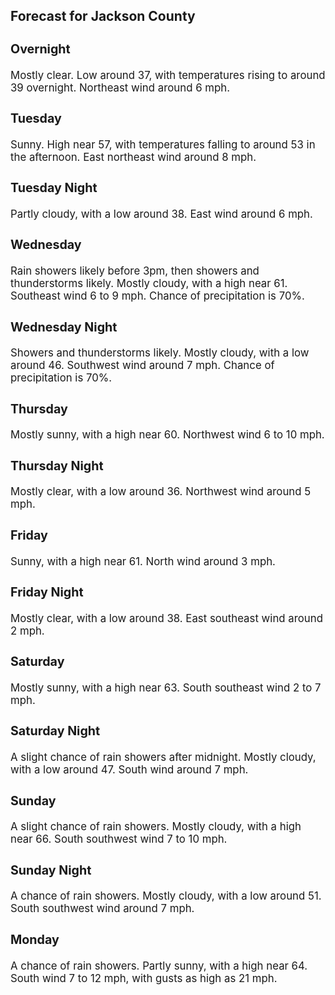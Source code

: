 <div>
   <h2>Forecast for Jackson County</h2>
   <p>
      <div style="font-size:120%">
         <h3>Overnight</h3>Mostly clear. Low around 37, with temperatures rising to around 39 overnight. Northeast wind around 6 mph.<br></div>
   </p>
   <p>
      <div style="font-size:120%">
         <h3>Tuesday</h3>Sunny. High near 57, with temperatures falling to around 53 in the afternoon. East northeast wind around 8 mph.<br></div>
   </p>
   <p>
      <div style="font-size:120%">
         <h3>Tuesday Night</h3>Partly cloudy, with a low around 38. East wind around 6 mph.<br></div>
   </p>
   <p>
      <div style="font-size:120%">
         <h3>Wednesday</h3>Rain showers likely before 3pm, then showers and thunderstorms likely. Mostly cloudy, with a high near 61. Southeast wind
         6 to 9 mph. Chance of precipitation is 70%.<br></div>
   </p>
   <p>
      <div style="font-size:120%">
         <h3>Wednesday Night</h3>Showers and thunderstorms likely. Mostly cloudy, with a low around 46. Southwest wind around 7 mph. Chance of precipitation
         is 70%.<br></div>
   </p>
   <p>
      <div style="font-size:120%">
         <h3>Thursday</h3>Mostly sunny, with a high near 60. Northwest wind 6 to 10 mph.<br></div>
   </p>
   <p>
      <div style="font-size:120%">
         <h3>Thursday Night</h3>Mostly clear, with a low around 36. Northwest wind around 5 mph.<br></div>
   </p>
   <p>
      <div style="font-size:120%">
         <h3>Friday</h3>Sunny, with a high near 61. North wind around 3 mph.<br></div>
   </p>
   <p>
      <div style="font-size:120%">
         <h3>Friday Night</h3>Mostly clear, with a low around 38. East southeast wind around 2 mph.<br></div>
   </p>
   <p>
      <div style="font-size:120%">
         <h3>Saturday</h3>Mostly sunny, with a high near 63. South southeast wind 2 to 7 mph.<br></div>
   </p>
   <p>
      <div style="font-size:120%">
         <h3>Saturday Night</h3>A slight chance of rain showers after midnight. Mostly cloudy, with a low around 47. South wind around 7 mph.<br></div>
   </p>
   <p>
      <div style="font-size:120%">
         <h3>Sunday</h3>A slight chance of rain showers. Mostly cloudy, with a high near 66. South southwest wind 7 to 10 mph.<br></div>
   </p>
   <p>
      <div style="font-size:120%">
         <h3>Sunday Night</h3>A chance of rain showers. Mostly cloudy, with a low around 51. South southwest wind around 7 mph.<br></div>
   </p>
   <p>
      <div style="font-size:120%">
         <h3>Monday</h3>A chance of rain showers. Partly sunny, with a high near 64. South wind 7 to 12 mph, with gusts as high as 21 mph.<br></div>
   </p>
</div>